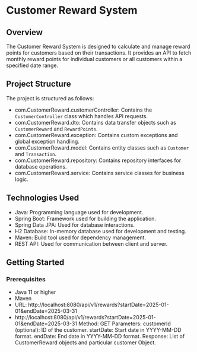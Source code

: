 # Customer Reward System

## Overview
The Customer Reward System is designed to calculate and manage reward points for customers based on their transactions. It provides an API to fetch monthly reward points for individual customers or all customers within a specified date range.

## Project Structure
The project is structured as follows:

- com.CustomerReward.customerController: Contains the `CustomerController` class which handles API requests.
- com.CustomerReward.dto: Contains data transfer objects such as `CustomerReward` and `RewardPoints`.
- com.CustomerReward.exception: Contains custom exceptions and global exception handling.
- com.CustomerReward.model: Contains entity classes such as `Customer` and `Transaction`.
- com.CustomerReward.repository: Contains repository interfaces for database operations.
- com.CustomerReward.service: Contains service classes for business logic.

## Technologies Used
- Java: Programming language used for development.
- Spring Boot: Framework used for building the application.
- Spring Data JPA: Used for database interactions.
- H2 Database: In-memory database used for development and testing.
- Maven: Build tool used for dependency management.
- REST API: Used for communication between client and server.

## Getting Started
### Prerequisites
- Java 11 or higher
- Maven
- URL: http://localhost:8080/api/v1/rewards?startDate=2025-01-01&endDate=2025-03-31
- http://localhost:8080/api/v1/rewards?startDate=2025-01-01&endDate=2025-03-31
Method: GET
Parameters:
customerId (optional): ID of the customer.
startDate: Start date in YYYY-MM-DD format.
endDate: End date in YYYY-MM-DD format.
Response: List of CustomerReward objects and particular customer Object.
